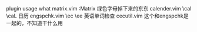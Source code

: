 plugin      usage             what
matrix.vim  :Matrix     绿色字母掉下来的东东
calender.vim    \cal  \caL  日历
engspchk.vim	\ec \ee		英语单词检查
cecutil.vim 			这个和engspchk是一起的，不知道干什么用
